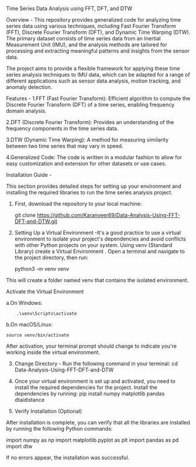 Time Series Data Analysis using FFT, DFT, and DTW

Overview -
This repository provides generalized code for analyzing time series data using various techniques, including Fast Fourier Transform (FFT), Discrete Fourier Transform (DFT), and Dynamic Time Warping (DTW). The primary dataset consists of time series data from an Inertial Measurement Unit (IMU), and the analysis methods are tailored for processing and extracting meaningful patterns and insights from the sensor data.

The project aims to provide a flexible framework for applying these time series analysis techniques to IMU data, which can be adapted for a range of different applications such as sensor data analysis, motion tracking, and anomaly detection.


Features -
1.FFT (Fast Fourier Transform): Efficient algorithm to compute the Discrete Fourier Transform (DFT) of a time series, enabling frequency domain analysis.

2.DFT (Discrete Fourier Transform): Provides an understanding of the frequency components in the time series data.

3.DTW (Dynamic Time Warping): A method for measuring similarity between two time series that may vary in speed.

4.Generalized Code: The code is written in a modular fashion to allow for easy customization and extension for other datasets or use cases.


Installation Guide -

This section provides detailed steps for setting up your environment and installing the required libraries to run the time series analysis project.

1. First, download the repository to your local machine:

      git clone https://github.com/Karanveer69/Data-Analysis-Using-FFT-DFT-and-DTW.git

2. Setting Up a Virtual Environment -It's a good practice to use a virtual environment to isolate your project's dependencies and avoid conflicts with other Python projects on your system. Using venv (Standard Library) create a Virtual Environment . Open a terminal and navigate to the project directory, then run:

   python3 -m venv venv

This will create a folder named venv that contains the isolated environment.

Activate the Virtual Environment

a.On Windows:

        .\venv\Scripts\activate

b.On macOS/Linux:

    source venv/bin/activate

After activation, your terminal prompt should change to indicate you're working inside the virtual environment.

   


3. Change Directory - Run the following command in your terminal:
    cd Data-Analysis-Using-FFT-DFT-and-DTW

   
4. Once your virtual environment is set up and activated, you need to install the required dependencies for the project.
    Install the dependencies by running:
       pip install numpy matplotlib pandas dtaidistance


5. Verify Installation (Optional)

After installation is complete, you can verify that all the libraries are installed by running the following Python commands:

   import numpy as np
   import matplotlib.pyplot as plt
   import pandas as pd
   import dtw

If no errors appear, the installation was successful. 

